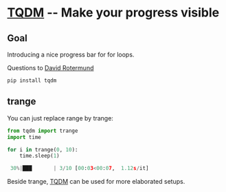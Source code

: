 # [TQDM](https://tqdm.github.io/) -- Make your progress visible
## Goal
Introducing a nice progress bar for for loops.

Questions to [David Rotermund](mailto:davrot@uni-bremen.de)

```shell
pip install tqdm
```

## trange
You can just replace range by trange:

```python
from tqdm import trange
import time

for i in trange(0, 10):
    time.sleep(1)
```

```python
 30%|███       | 3/10 [00:03<00:07,  1.12s/it]
```

Beside trange, [TQDM](https://tqdm.github.io/) can be used for more elaborated setups. 

